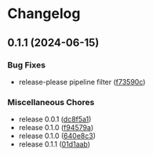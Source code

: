 # Changelog

## 0.1.1 (2024-06-15)


### Bug Fixes

* release-please pipeline filter ([f73590c](https://github.com/hansetag/iceberg-catalog/commit/f73590cf187d8efdaf0ba4e96828285a0386d13b))


### Miscellaneous Chores

* release 0.0.1 ([dc8f5a1](https://github.com/hansetag/iceberg-catalog/commit/dc8f5a148938930346de43c3223eb7332ef34e5f))
* release 0.1.0 ([f94579a](https://github.com/hansetag/iceberg-catalog/commit/f94579a2232b780c98fa2061c967b76a78a24c35))
* release 0.1.0 ([640e8c3](https://github.com/hansetag/iceberg-catalog/commit/640e8c3462ee2c7e8c8bdf223f13f2320c56a61a))
* release 0.1.1 ([01d1aab](https://github.com/hansetag/iceberg-catalog/commit/01d1aabc52b33d0969f5cda4eb9a72130ac08d68))
